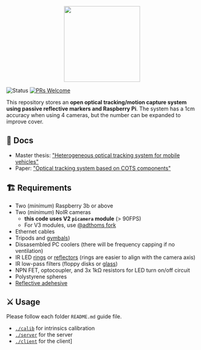 <p align="center">
<img src="https://user-images.githubusercontent.com/48807586/177659981-d0c4ffe2-3738-45ec-886e-c289925b0546.png" height="200" align="center">
</p>

![Status](https://img.shields.io/static/v1?style=flat&logo=github&label=status&message=active&color=blue) [![PRs Welcome](https://img.shields.io/badge/PRs-welcome-brightgreen.svg)](http://makeapullrequest.com)  


This repository stores an **open optical tracking/motion capture system using passive reflective markers and Raspberry Pi**. The system has a 1cm accuracy when using 4 cameras, but the number can be expanded to improve cover. 

## 🔖 Docs

- Master thesis: ["Heterogeneous optical tracking system for mobile vehicles"](https://drive.google.com/file/d/1Gvj34tuTL8okl7SSPtr6r7JbKLNrIH3P/view?usp=sharing)
- Paper: ["Optical tracking system based on COTS components"](https://ieeexplore.ieee.org/document/10053039)

## 🏗️ Requirements

- Two (*minimum*) Raspberry 3b or above
- Two (*minimum*) NoIR cameras 
    * **this code uses V2 `picamera` module** (> 90FPS)
    * For V3 modules, use [@adthoms fork](https://github.com/adthoms/MoCapRasp/tree/main)
- Ethernet cables
- Tripods and [gymbals](https://www.amazon.com.br/gp/product/B099HPMZK1/ref=ppx_yo_dt_b_asin_title_o02_s01?ie=UTF8&psc=1))
- Dissasembled PC coolers (there will be frequency capping if no ventilation)
- IR LED [rings](https://produto.mercadolivre.com.br/MLB-2096109150-led-infravermelho-cameras-seguranca-com-sensor-kit-4-placa-_JM) or [reflectors](https://produto.mercadolivre.com.br/MLB-705743885-refletor-72-leds-infravermelho-para-camera-de-seguranca-_JM#position=18&search_layout=stack&type=item&tracking_id=f82f63b5-6055-4f00-a978-0f2bfc703d91) (rings are easier to align with the camera axis)
- IR low-pass filters (floppy disks or [glass](https://pt.aliexpress.com/item/1005003709944263.html?spm=a2g0o.order_list.0.0.1856caa4oP6TAy&gatewayAdapt=glo2bra))
- NPN FET, optocoupler, and 3x 1kΩ resistors for LED turn on/off circuit 
- Polystyrene spheres 
- [Reflective adehesive](https://dmrefletivos.com.br/sinalizacao-viaria/grau-comercial/)
  
## ⚔️ Usage

Please follow each folder `README.md` guide file. 
    
- [`./calib`](/calib/) for intrinsics calibration 
- [`./server`](/server/) for the server
- [`./client`](/client/) for the client]
